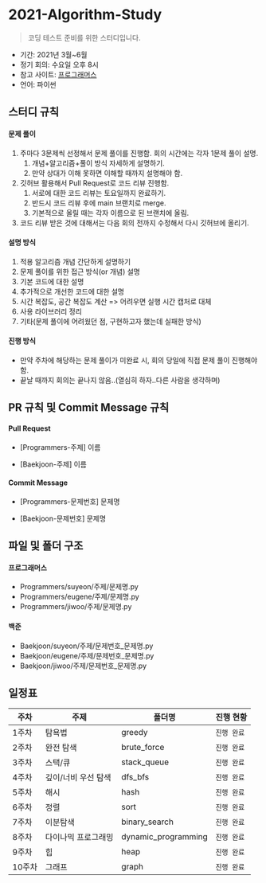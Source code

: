 # 2021-Algorithm-Study

> 코딩 테스트 준비를 위한 스터디입니다.

- 기간: 2021년 3월~6월
- 정기 회의: 수요일 오후 8시
- 참고 사이트: [프로그래머스](https://programmers.co.kr/learn/challenges)
- 언어: 파이썬

## 스터디 규칙

#### 문제 풀이

1. 주마다 3문제씩 선정해서 문제 풀이를 진행함. 회의 시간에는 각자 1문제 풀이 설명.
   1. 개념+알고리즘+풀이 방식 자세하게 설명하기. 
   2. 만약 상대가 이해 못하면 이해할 때까지 설명해야 함.
2. 깃허브 활용해서 Pull Request로 코드 리뷰 진행함.
   1. 서로에 대한 코드 리뷰는 토요일까지 완료하기.
   2. 반드시 코드 리뷰 후에 main 브랜치로 merge.
   3. 기본적으로 올릴 때는 각자 이름으로 된 브랜치에 올림.
3. 코드 리뷰 받은 것에 대해서는 다음 회의 전까지 수정해서 다시 깃허브에 올리기.

#### 설명 방식

1. 적용 알고리즘 개념 간단하게 설명하기
2. 문제 풀이를 위한 접근 방식(or 개념) 설명
3. 기본 코드에 대한 설명
4. 추가적으로 개선한 코드에 대한 설명
5. 시간 복잡도, 공간 복잡도 계산 => 어려우면 실행 시간 캡처로 대체
6. 사용 라이브러리 정리
7. 기타(문제 풀이에 어려웠던 점, 구현하고자 했는데 실패한 방식)

#### 진행 방식

- 만약 주차에 해당하는 문제 풀이가 미완료 시, 회의 당일에 직접 문제 풀이 진행해야 함.
- 끝날 때까지 회의는 끝나지 않음..(열심히 하자..다른 사람을 생각하며)

## PR 규칙 및 Commit Message 규칙

#### Pull Request

- [Programmers-주제] 이름

- [Baekjoon-주제] 이름

#### Commit Message

- [Programmers-문제번호] 문제명

- [Baekjoon-문제번호] 문제명

## 파일 및 폴더 구조

#### 프로그래머스

- Programmers/suyeon/주제/문제명.py
- Programmers/eugene/주제/문제명.py
- Programmers/jiwoo/주제/문제명.py

#### 백준

- Baekjoon/suyeon/주제/문제번호_문제명.py
- Baekjoon/eugene/주제/문제번호_문제명.py
- Baekjoon/jiwoo/주제/문제번호_문제명.py

## 일정표

| 주차   | 주제                | 폴더명              | 진행 현황 |
| ------ | ------------------- | ------------------- | --------- |
| 1주차  | 탐욕법              | greedy              | `진행 완료` |
| 2주차  | 완전 탐색           | brute_force         | `진행 완료` |
| 3주차  | 스택/큐             | stack_queue         | `진행 완료` |
| 4주차  | 깊이/너비 우선 탐색 | dfs_bfs             | `진행 완료` |
| 5주차  | 해시                | hash                | `진행 완료` |
| 6주차  | 정렬                | sort                | `진행 완료` |
| 7주차  | 이분탐색            | binary_search       | `진행 완료` |
| 8주차  | 다이나믹 프로그래밍 | dynamic_programming | `진행 완료` |
| 9주차  | 힙                  | heap                | `진행 완료` |
| 10주차 | 그래프              | graph               | `진행 완료` |
